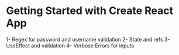# Getting Started with Create React App
1- Regex for password and username validation
2- State and refs
3- UseEffect and validation
4- Verbose Errors for inputs
